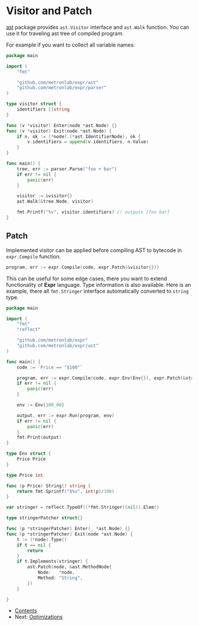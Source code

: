 # Visitor and Patch

[ast](https://pkg.go.dev/github.com/metronlab/expr/ast?tab=doc) package provides `ast.Visitor` interface and `ast.Walk` function. 
You can use it for traveling ast tree of compiled program.

For example if you want to collect all variable names:

```go
package main

import (
	"fmt"

	"github.com/metronlab/expr/ast"
	"github.com/metronlab/expr/parser"
)

type visitor struct {
	identifiers []string
}

func (v *visitor) Enter(node *ast.Node) {}
func (v *visitor) Exit(node *ast.Node) {
	if n, ok := (*node).(*ast.IdentifierNode); ok {
		v.identifiers = append(v.identifiers, n.Value)
	}
}

func main() {
	tree, err := parser.Parse("foo + bar")
	if err != nil {
		panic(err)
	}

	visitor := &visitor{}
	ast.Walk(&tree.Node, visitor)

	fmt.Printf("%v", visitor.identifiers) // outputs [foo bar]
}
```

## Patch

Implemented visitor can be applied before compiling AST to bytecode in `expr.Compile` function.

```go
program, err := expr.Compile(code, expr.Patch(&visitor{}))
```

This can be useful for some edge cases, there you want to extend functionality of **Expr** language. 
Type information is also available. Here is an example, there all `fmt.Stringer` interface automatically 
converted to `string` type.

```go
package main

import (
	"fmt"
	"reflect"

	"github.com/metronlab/expr"
	"github.com/metronlab/expr/ast"
)

func main() {
	code := `Price == "$100"`

	program, err := expr.Compile(code, expr.Env(Env{}), expr.Patch(&stringerPatcher{}))
	if err != nil {
		panic(err)
	}

	env := Env{100_00}

	output, err := expr.Run(program, env)
	if err != nil {
		panic(err)
	}
	fmt.Print(output)
}

type Env struct {
	Price Price
}

type Price int

func (p Price) String() string {
	return fmt.Sprintf("$%v", int(p)/100)
}

var stringer = reflect.TypeOf((*fmt.Stringer)(nil)).Elem()

type stringerPatcher struct{}

func (p *stringerPatcher) Enter(_ *ast.Node) {}
func (p *stringerPatcher) Exit(node *ast.Node) {
	t := (*node).Type()
	if t == nil {
		return
	}
	if t.Implements(stringer) {
		ast.Patch(node, &ast.MethodNode{
			Node:   *node,
			Method: "String",
		})
	}

}
```

* [Contents](README.md)
* Next: [Optimizations](Optimizations.md)
